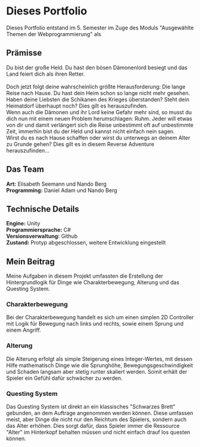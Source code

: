 # Dieses Portfolio

Dieses Portfolio entstand im 5. Semester im Zuge des Moduls "Ausgewählte Themen der Webprogrammierung" als 

## Prämisse

Du bist der große Held. Du hast den bösen Dämonenlord besiegt und das Land feiert dich als ihren Retter.<br/><br/>
Doch jetzt folgt deine wahrscheinlich größte Herausforderung: Die lange Reise nach Hause. Du hast dein Heim schon so lange nicht mehr gesehen. Haben deine Liebsten die Schikanen des Krieges überstanden? Steht dein Heimatdorf überhaupt noch? Dies gilt es herauszufinden.<br/> 
Wenn auch die Dämonen und ihr Lord keine Gefahr mehr sind, so musst du dich nun mit einem neuen Problem herumschlagen: Ruhm. Jeder will etwas von dir und damit verlängert sich die Reise unbestimmt oft auf unbestimmte Zeit, immerhin bist du der Held und kannst nicht einfach nein sagen.<br/>
Wirst du es nach Hause schaffen oder wirst du unterwegs an deinem Alter zu Grunde gehen? Dies gilt es in diesem Reverse Adventure herauszufinden...

## Das Team

**Art:** Elisabeth Seemann und Nando Berg<br/>
**Programming:** Daniel Adam und Nando Berg


## Technische Details

**Engine:** Unity<br/>
**Programmiersprache:** C#<br/>
**Versionsverwaltung:** Github<br/>
**Zustand:** Protyp abgeschlossen, weitere Entwicklung eingestellt<br/>

## Mein Beitrag

Meine Aufgaben in diesem Projekt umfassten die Erstellung der Hintergrundlogik für Dinge wie Charakterbewegung, Alterung und das Questing System.<br/>

### Charakterbewegung

Bei der Charakterbewegung handelt es sich um einen simplen 2D Controller mit Logik für Bewegung nach links und rechts, sowie einem Sprung und einem Angriff.

### Alterung

Die Alterung erfolgt als simple Steigerung eines Integer-Wertes, mit dessen Hilfe mathematisch Dinge wie die Sprunghöhe, Bewegungsgeschwindigkeit und Schaden langsam aber stetig runter skaliert werden. Somit erhält der Spieler ein Gefühl dafür schwächer zu werden.

### Questing System

Das Questing System ist direkt an ein klassisches "Schwarzes Brett" gebunden, an dem Auftrage angenommen werden können. Diese umfassen meist, aber Dinge die nicht nur den Reichtum des Spielers, sondern auch das Alter erhöhen. Dies sorgt dafür, dass Spieler immer die Ressource "Alter" im Hinterkopf behalten müssen und nicht einfach drauf los questen können.